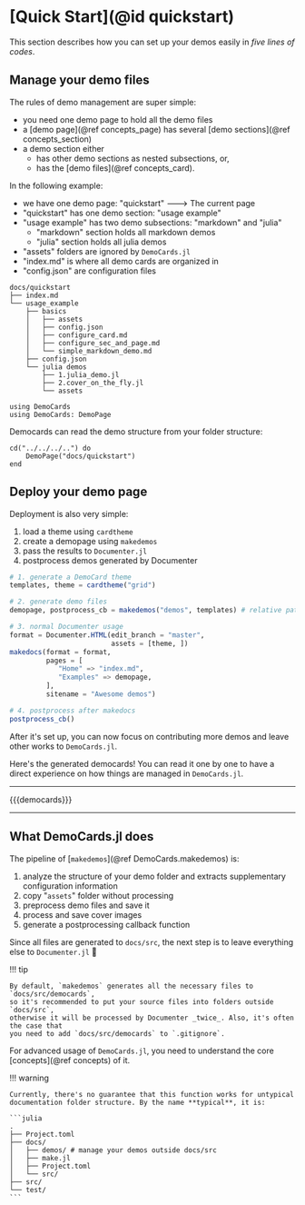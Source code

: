 # [Quick Start](@id quickstart)

This section describes how you can set up your demos easily in _five lines of codes_.

## Manage your demo files

The rules of demo management are super simple:

* you need one demo page to hold all the demo files
* a [demo page](@ref concepts_page) has several [demo sections](@ref concepts_section)
* a demo section either
    * has other demo sections as nested subsections, or,
    * has the [demo files](@ref concepts_card).

In the following example:

* we have one demo page: "quickstart" ---> The current page
* "quickstart" has one demo section: "usage example"
* "usage example" has two demo subsections: "markdown" and "julia"
  * "markdown" section holds all markdown demos
  * "julia" section holds all julia demos
* "assets" folders are ignored by `DemoCards.jl`
* "index.md" is where all demo cards are organized in
* "config.json" are configuration files

```text
docs/quickstart
├── index.md
└── usage_example
    ├── basics
    │   ├── assets
    │   ├── config.json
    │   ├── configure_card.md
    │   ├── configure_sec_and_page.md
    │   └── simple_markdown_demo.md
    ├── config.json
    └── julia demos
        ├── 1.julia_demo.jl
        ├── 2.cover_on_the_fly.jl
        └── assets
```

```@setup simplest_demopage
using DemoCards
using DemoCards: DemoPage
```

Democards can read the demo structure from your folder structure:

```@repl simplest_demopage
cd("../../../..") do
    DemoPage("docs/quickstart")
end
```

## Deploy your demo page

Deployment is also very simple:

1. load a theme using `cardtheme`
2. create a demopage using `makedemos`
3. pass the results to `Documenter.jl`
4. postprocess demos generated by Documenter

```julia
# 1. generate a DemoCard theme
templates, theme = cardtheme("grid")

# 2. generate demo files
demopage, postprocess_cb = makedemos("demos", templates) # relative path to docs/

# 3. normal Documenter usage
format = Documenter.HTML(edit_branch = "master",
                         assets = [theme, ])
makedocs(format = format,
         pages = [
            "Home" => "index.md",
            "Examples" => demopage,
         ],
         sitename = "Awesome demos")

# 4. postprocess after makedocs
postprocess_cb()
```


After it's set up, you can now focus on contributing more demos and leave
other works to `DemoCards.jl`.

Here's the generated democards! You can read it one by one to have a direct
experience on how things are managed in `DemoCards.jl`.

---

{{{democards}}}

---

## What DemoCards.jl does

The pipeline of [`makedemos`](@ref DemoCards.makedemos) is:

1. analyze the structure of your demo folder and extracts supplementary configuration information
2. copy "`assets`" folder without processing
3. preprocess demo files and save it
4. process and save cover images
5. generate a postprocessing callback function

Since all files are generated to `docs/src`, the next step is to leave everything else
to `Documenter.jl` 💯

!!! tip

    By default, `makedemos` generates all the necessary files to `docs/src/democards`,
    so it's recommended to put your source files into folders outside `docs/src`,
    otherwise it will be processed by Documenter _twice_. Also, it's often the case that
    you need to add `docs/src/democards` to `.gitignore`.

For advanced usage of `DemoCards.jl`, you need to understand the core [concepts](@ref concepts) of it.

!!! warning

    Currently, there's no guarantee that this function works for untypical
    documentation folder structure. By the name **typical**, it is:

    ```julia
    .
    ├── Project.toml
    ├── docs/
    │   ├── demos/ # manage your demos outside docs/src
    │   ├── make.jl
    │   ├── Project.toml
    │   └── src/
    ├── src/
    └── test/
    ```

